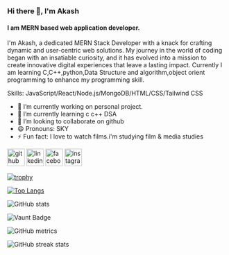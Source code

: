 ### Hi there 👋, I'm Akash
#### I am MERN based web application developer.
I'm Akash, a dedicated MERN Stack Developer with a knack for crafting dynamic and user-centric web solutions. My journey in the world of coding began with an insatiable curiosity, and it has evolved into a mission to create innovative digital experiences that leave a lasting impact. Currently I am learning C,C++,python,Data Structure and algorithm,object orient programming to enhance my programming skill.

Skills: JavaScript/React/Node.js/MongoDB/HTML/CSS/Tailwind CSS

- 🔭 I’m currently working on personal project. 
- 🌱 I’m currently learning c c++ DSA 
- 👯 I’m looking to collaborate on github 
- 😄 Pronouns: SKY 
- ⚡ Fun fact: I love to watch films.i'm studying film & media studies 


[<img src='https://cdn.jsdelivr.net/npm/simple-icons@3.0.1/icons/github.svg' alt='github' height='40'>](https://github.com/mmakash)  [<img src='https://cdn.jsdelivr.net/npm/simple-icons@3.0.1/icons/linkedin.svg' alt='linkedin' height='40'>](https://www.linkedin.com/in/musaddekur-akash-1877941b9/)  [<img src='https://cdn.jsdelivr.net/npm/simple-icons@3.0.1/icons/facebook.svg' alt='facebook' height='40'>](https://www.facebook.com/musaddekur.akash)  [<img src='https://cdn.jsdelivr.net/npm/simple-icons@3.0.1/icons/instagram.svg' alt='instagram' height='40'>](https://www.instagram.com/musaddekur_akash/)  

[![trophy](https://github-profile-trophy.vercel.app/?username=mmakash)](https://github.com/ryo-ma/github-profile-trophy)

[![Top Langs](https://github-readme-stats.vercel.app/api/top-langs/?username=mmakash)](https://github.com/anuraghazra/github-readme-stats)

![GitHub stats](https://github-readme-stats.vercel.app/api?username=mmakash&show_icons=true&count_private=true)  

![Vaunt Badge](https://api.vaunt.dev/v1/github/entities/mmakash/contributions?format=svg&private=true)  

![GitHub metrics](https://metrics.lecoq.io/mmakash)  

![GitHub streak stats](https://streak-stats.demolab.com/?user=mmakash)  

